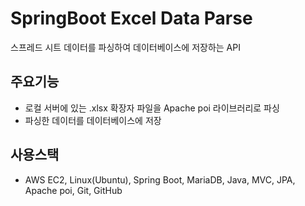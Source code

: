 # SpringBoot Excel Data Parse
스프레드 시트 데이터를 파싱하여 데이터베이스에 저장하는 API

## 주요기능
* 로컬 서버에 있는 .xlsx 확장자 파일을 Apache poi 라이브러리로 파싱
* 파싱한 데이터를 데이터베이스에 저장

## 사용스택  
* AWS EC2, Linux(Ubuntu), Spring Boot, MariaDB, Java, MVC, JPA, Apache poi, Git, GitHub  
